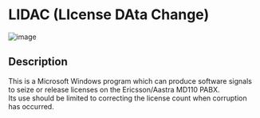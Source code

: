 # LIDAC (LIcense DAta Change)
![image](https://user-images.githubusercontent.com/59138188/204079213-af18d75d-2bba-464f-88c9-c61c0f1e5096.png)

## Description
This is a Microsoft Windows program which can produce software signals to seize or release licenses on the Ericsson/Aastra MD110 PABX.<br>
Its use should be limited to correcting the license count when corruption has occurred.
